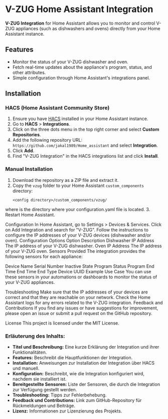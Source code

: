 # V-ZUG Home Assistant Integration

**V-ZUG Integration** for Home Assistant allows you to monitor and control V-ZUG appliances (such as dishwashers and ovens) directly from your Home Assistant instance.

## Features

- Monitor the status of your V-ZUG dishwasher and oven.
- Fetch real-time updates about the appliance's program, status, and other attributes.
- Simple configuration through Home Assistant's integrations panel.

## Installation

### HACS (Home Assistant Community Store)

1. Ensure you have [HACS](https://hacs.xyz) installed in your Home Assistant instance.
2. Go to **HACS** > **Integrations**.
3. Click on the three dots menu in the top right corner and select **Custom Repositories**.
4. Add the following repository URL: `https://github.com/jakal1989/Home_assistant` and select **Integration**.
5. Click **Add**.
6. Find "V-ZUG Integration" in the HACS integrations list and click **Install**.

### Manual Installation

1. Download the repository as a ZIP file and extract it.
2. Copy the `vzug` folder to your Home Assistant `custom_components` directory:
   ```plaintext
   <config directory>/custom_components/vzug/
where <config directory> is the directory where your configuration.yaml file is located. 3. Restart Home Assistant.

Configuration
In Home Assistant, go to Settings > Devices & Services.
Click on Add Integration and search for "V-ZUG".
Follow the instructions to configure the IP addresses of your V-ZUG devices (dishwasher and/or oven).
Configuration Options
Option	Description
Dishwasher IP Address	The IP address of your V-ZUG dishwasher.
Oven IP Address	The IP address of your V-ZUG oven.
Sensors Provided
The integration provides the following sensors for each appliance:

Device Name
Serial Number
Inactive State
Program
Status
Program End Time
End Time
End Type
Device UUID
Example Use Case
You can use these sensors in your automations or dashboards to monitor the status of your V-ZUG appliances.

Troubleshooting
Make sure that the IP addresses of your devices are correct and that they are reachable on your network.
Check the Home Assistant logs for any errors related to the V-ZUG integration.
Feedback and Contributions
If you find any issues or have suggestions for improvement, please open an issue or submit a pull request on the GitHub repository.

License
This project is licensed under the MIT License.

### Erläuterung des Inhalts:

- **Titel und Beschreibung:** Eine kurze Erklärung der Integration und ihrer Funktionalitäten.
- **Features:** Beschreibt die Hauptfunktionen der Integration.
- **Installation:** Anweisungen zur Installation der Integration über HACS und manuell.
- **Konfiguration:** Beschreibt, wie die Integration konfiguriert wird, nachdem sie installiert ist.
- **Bereitgestellte Sensoren:** Liste der Sensoren, die durch die Integration zur Verfügung gestellt werden.
- **Troubleshooting:** Tipps zur Fehlerbehebung.
- **Feedback und Contributions:** Link zum GitHub-Repository für Rückmeldungen und Beiträge.
- **Lizenz:** Informationen zur Lizenzierung des Projekts.

